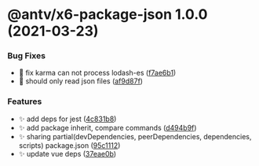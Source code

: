 # @antv/x6-package-json 1.0.0 (2021-03-23)


### Bug Fixes

* 🐛 fix karma can not process lodash-es ([f7ae6b1](https://github.com/antvis/x6/commit/f7ae6b1f6b961a01c58d8827a9aaa2d5a984a6e0))
* 🐛 should only read json files ([af9d87f](https://github.com/antvis/x6/commit/af9d87fedccf4ba791db5570ca73228520107e2a))


### Features

* ✨ add deps for jest ([4c831b8](https://github.com/antvis/x6/commit/4c831b84d032cc92f1c914143f4182772202620d))
* ✨ add package inherit, compare commands ([d494b9f](https://github.com/antvis/x6/commit/d494b9f92e4e98816fb00acc02296bf5aa63f1b4))
* ✨ sharing partial(devDependencies, peerDependencies, dependencies, scripts) package.json ([95c1112](https://github.com/antvis/x6/commit/95c1112c4e226c060dd94019f6ce5530a922a92f))
* ✨ update vue deps ([37eae0b](https://github.com/antvis/x6/commit/37eae0b12502fba373d30153e0d1ac2085e843e8))
